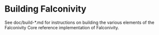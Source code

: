 Building Falconivity
================

See doc/build-*.md for instructions on building the various
elements of the Falconivity Core reference implementation of Falconivity.
